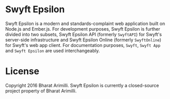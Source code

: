 # Swyft Epsilon

Swyft Epsilon is a modern and standards-complaint web application built on Node.js and Ember.js. For development purposes, Swyft Epsilon is further divided into two subsets, Swyft Epsilon API (formerly `SwyftAPI`) for Swyft's server-side infrastructure and Swyft Epsilon Online (formerly `SwyftOnline`) for Swyft's web app client. For documentation purposes, `Swyft`, `Swyft App` and `Swyft Epsilon` are used interchangeably.

# License

Copyright 2016 Bharat Arimilli.
Swyft Epsilon is currently a closed-source project property of Bharat Arimilli.
